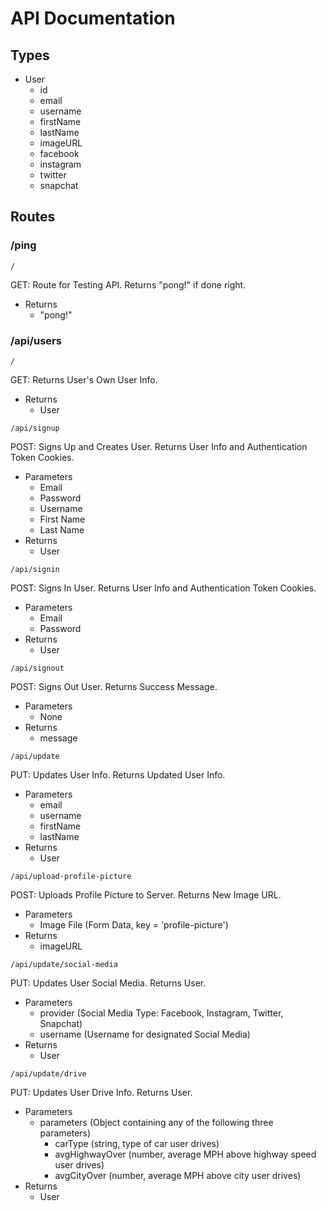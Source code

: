 # API Documentation

## Types

- User
  - id
  - email
  - username
  - firstName
  - lastName
  - imageURL
  - facebook
  - instagram
  - twitter
  - snapchat

## Routes

### /ping

```
/
```

GET: Route for Testing API. Returns "pong!" if done right.

- Returns
  - "pong!"

### /api/users

```
/
```

GET: Returns User's Own User Info.

- Returns
  - User

```
/api/signup
```

POST: Signs Up and Creates User. Returns User Info and Authentication Token Cookies.

- Parameters
  - Email
  - Password
  - Username
  - First Name
  - Last Name
- Returns
  - User

```
/api/signin
```

POST: Signs In User. Returns User Info and Authentication Token Cookies.

- Parameters
  - Email
  - Password
- Returns
  - User

```
/api/signout
```

POST: Signs Out User. Returns Success Message.

- Parameters
  - None
- Returns
  - message

```
/api/update
```

PUT: Updates User Info. Returns Updated User Info.

- Parameters
  - email
  - username
  - firstName
  - lastName
- Returns
  - User

```
/api/upload-profile-picture
```

POST: Uploads Profile Picture to Server. Returns New Image URL.

- Parameters
  - Image File (Form Data, key = 'profile-picture')
- Returns
  - imageURL

```
/api/update/social-media
```

PUT: Updates User Social Media. Returns User.

- Parameters
  - provider (Social Media Type: Facebook, Instagram, Twitter, Snapchat)
  - username (Username for designated Social Media)
- Returns
  - User

```
/api/update/drive
```

PUT: Updates User Drive Info. Returns User.

- Parameters
  - parameters (Object containing any of the following three parameters)
    - carType (string, type of car user drives)
    - avgHighwayOver (number, average MPH above highway speed user drives)
    - avgCityOver (number, average MPH above city user drives)
- Returns
  - User
